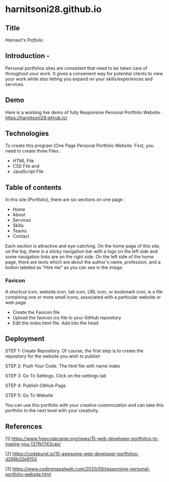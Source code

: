 # harnitsoni28.github.io

## Title
*Harneet's Potfolio*

## Introduction -
Personal portfolios sites are consistent that need to be taken care of throughout your work.
It gives a convenient way for potential clients to view your work while also letting you expand on your skills/experiences and services.

## Demo
Here is a working live demo of fully Responsive Personal Portfolio Website : https://harnitsoni28.github.io/



## Technologies
To create this program [One Page Personal Portfolio Website. 
First, you need to create three Files : 

* HTML File
* CSS File and 
* JavaScript File


## Table of contents
In this site [Portfolio], there are six sections on one page :

* Home
* About
* Services
* Skills
* Teams
* Contact

Each section is attractive and eye-catching. 
On the home page of this site, on the top, there is a sticky navigation bar with a logo on the left side and some navigation links are on the right side. 
On the left side of the home page, there are texts which are about the author's name, profession, and a button labeled as "Hire me" as you can see in the image.

### Favicon 
A shortcut icon, website icon, tab icon, URL icon, or bookmark icon, is a file containing one or more small icons, associated with a particular website or web page.

* Create the Favicon file
* Upload the favicon.ico file to your GitHub repository
* Edit the index.html file. Add into the head

## Deployment 

STEP 1: Create Repository. Of course, the first step is to create the repository for the website you wish to publish

STEP 2: Push Your Code. The html file with name index

STEP 3: Go To Settings. Click on the settings tab

STEP 4: Publish GitHub Page

STEP 5: Go To Website


You can use this portfolio with your creative customization and can take this portfolio to the next level with your creativity.

## References

[1] https://www.freecodecamp.org/news/15-web-developer-portfolios-to-inspire-you-137fb1743cae/

[2] https://codeburst.io/10-awesome-web-developer-portfolios-d266b32e6154

[3] https://www.codingnepalweb.com/2020/09/responsive-personal-portfolio-website.html

